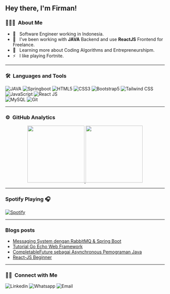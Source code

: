 ## Hey there, I'm Firman!

### 👨🏻‍💻 &nbsp;About Me

- 🤔 &nbsp; Software Engineer working in Indonesia.
- 💼 &nbsp; I've been working with **JAVA** Backend and use **ReactJS** Frontend for Freelance.
- 🌱 &nbsp; Learning more about Coding Algorithms and Entrepreneurshipm.
- ⚡️ &nbsp; I like playing Fortnite.

---

### 🛠 &nbsp;Languages and Tools
  ![JAVA](https://img.shields.io/badge/-Java-f39c12?style=flat&logo=Java)
  ![Springboot](https://img.shields.io/badge/-Springboot-ecf0f1?style=flat&logo=Springboot)
  ![HTML5](https://img.shields.io/badge/-HTML5-333333?style=flat&logo=HTML5)
  ![CSS3](https://img.shields.io/badge/-CSS3-333333?style=flat&logo=CSS3&logoColor=1572B6)
  ![Bootstrap5](https://img.shields.io/badge/-Bootstrap-333333?style=flat&logo=bootstrap&logoColor=563D7C)
  ![Tailwind CSS](https://img.shields.io/badge/-Tailwind%20CSS-333333?style=flat&logo=tailwindcss)
  ![JavaScript](https://img.shields.io/badge/-JavaScript-333333?style=flat&logo=javascript)
  ![React JS](https://img.shields.io/badge/-React%20JS-333333?style=flat&logo=react)  
  ![MySQL](https://img.shields.io/badge/-MySQL-333333?style=flat&logo=mysql)
  ![Git](https://img.shields.io/badge/-Git-333333?style=flat&logo=git)


---

### ⚙️ &nbsp;GitHub Analytics

<p align="center">
<a href="https://github.com/mfirmanakbar">
  <img height="180em" src="https://github-readme-stats-eight-theta.vercel.app/api?username=mfirmanakbar&show_icons=true&theme=buefy&include_all_commits=true&count_private=true"/>
  <img height="180em" src="https://github-readme-stats-eight-theta.vercel.app/api/top-langs/?username=mfirmanakbar&layout=compact&langs_count=8&theme=buefy"/>
</a>
</p>

---

### Spotify Playing 🎧
[![Spotify](https://novatorem.visualbean.vercel.app/api/spotify)](https://open.spotify.com/user/31xvhku2esvshmpssiumpoxpnahm)

---

### Blogs posts

<!-- BLOG-POST-LIST:START -->
- [Messaging System dengan RabbitMQ & Spring Boot](https://medium.com/@mfirmanakbar/messaging-system-dengan-rabbitmq-spring-boot-6aab5edab207)
- [Tutorial Go Echo Web Framework](https://medium.com/@mfirmanakbar/tutorial-go-echo-web-framework-f50ef24ce7d4)
- [CompletableFuture sebagai Asynchronous Pemograman Java](https://medium.com/@mfirmanakbar/completablefuture-sebagai-asynchronous-pemograman-java-75a8e194ec27)
- [React-JS Beginner](https://firman.notion.site/React-JS-6d2e00353f184a209b5f58a9a8be75e9)
<!-- BLOG-POST-LIST:END -->

---

### 🤝🏻 &nbsp;Connect with Me 

![Linkedin](https://img.shields.io/badge/-mfirmanakbar-3498db?style=flat&logo=linkedin)
![Whatsapp](https://img.shields.io/badge/-+6282125520205-2c3e50?style=flat&logo=whatsapp)
![Email](https://img.shields.io/badge/-em.firman.akbar@gmail.com-ecf0f1?style=flat&logo=gmail)

